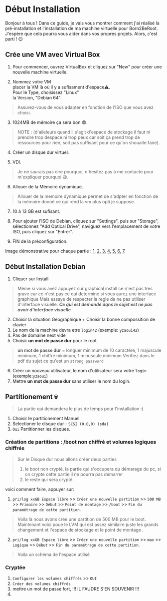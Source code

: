 # Début Installation

Bonjour à tous ! Dans ce guide, je vais vous montrer comment j'ai réalisé la pré-installation et l'installation de ma machine virtuelle pour Born2BeRoot. J'espère que cela pourra vous aider dans vos propres projets. Alors, c'est parti ! :wink:

## Crée une VM avec Virtual Box
1. Pour commencer, ouvrez VirtualBox et cliquez sur "New" pour créer une nouvelle machine virtuelle.

2. Nommez votre VM<br>placer la VM là où il y a sufisament d'espace⚠️.<br>Pour le Type, choisissez "Linux"<br>la Version, "Debian 64". 
> Assurez-vous de vous adapter en fonction de l'ISO que vous avez choisi.

3. 1024MB de mémoire ça sera bon 😄. 
> NOTE : (d'aileleurs quand il s'agit d'espace de stockage il faut ni prendre trop despace ni trop peux car soit ça prend trop de ressources pour rien, soit pas suffisant pour ce qu'on shouaite faire).

4. Créer un disque dur virtuel.

5. VDI.
> Je ne saurais pas dire pourquoi, n'hesitez pas à me contacte pour m'expliquer pourquoi 😃.

6. Allouer de la Mémoire dynamique.
> Allouer de la memoire dynamique permet de s'adpter en fonction de la mémoire donné ce qui rend la vm plus opti je suppose.

7.  10 à 13 GB est sufisant.

8. Pour ajouter l'ISO de Debian, cliquez sur "Settings", puis sur "Storage", sélectionnez "Add Optical Drive", naviguez vers l'emplacement de votre ISO, puis cliquez sur "Entrer".

9. FIN de la préconfiguration. 

Image démonstrative pour chaque partie :
[1](https://github.com/yatsuZ/B2BR/blob/main/image/Installation_image/Preconfiguration/appuyer_sur_new_pour_cree_VM.png), [2](https://github.com/yatsuZ/B2BR/blob/main/image/Installation_image/Preconfiguration/Nomme_laVM_LaSituer_ET_definir_L_os.png), [3](https://github.com/yatsuZ/B2BR/blob/main/image/Installation_image/Preconfiguration/taille_de_la_RAM.png), [4](https://github.com/yatsuZ/B2BR/blob/main/image/Installation_image/Preconfiguration/Cree_un_Disk_virtuel.png), [5](https://github.com/yatsuZ/B2BR/blob/main/image/Installation_image/Preconfiguration/Type_de_disk.png), [6](https://github.com/yatsuZ/B2BR/blob/main/image/Installation_image/Preconfiguration/Memoir_dynamique.png), [7](https://github.com/yatsuZ/B2BR/blob/main/image/Installation_image/Preconfiguration/Taille_de_la_memoir.png).

## Début Installation Debian

1. Cliquer sur Install 
> Même si vous avez appuyez sur graphical install ce n'est pas tres grave car ce n'est pas ce qui determine si vous aurez une interface graphique
> Mais essaye de respecter la regle de ne pas utiliser d'interface visuelle. ***Ce qui est demandé dqns le sujet est ne pas avoir d'interface visuelle***
2. Choisir la situation Geographique + Choisir la bonne compossition de clavier
3. Le nom de la machine devra etre ```login42``` (exemple: ```yzaoui42```)
4. Pas de domaine next vide
5. Choisir <strong>un mot de passe dur</strong> pour le root
> <strong>un mot de passe dur</strong> = longuer minimum de 10 caractère, 1 majuscule minimum, 1 chiffre minimum, 1 minuscule minimum
> Verifiez dans le pdf du sujet ce qu'est un `strong password`
6. Créer un nouveau utilisateur, le nom d'utilisateur sera votre `login` (exemple:`yzaoui`)
7. Mettre <strong>un mot de passe dur</strong> sans utiliser le nom du login.

## Partitionement 💀

> La partie qui demandera le plus de temps pour l'installation :(
1. Choisir le partitionement Manuel
2. Selectioner le disque dur - ``SCSI (0,0,0) (sda)``
3. ``Oui`` Partitionner les disques.

### Création de partitions : /boot non chiffré et volumes logiques chiffrés

> Sur le Disque dur nous allons créer deux parties 
> 1. le boot non crypté, la partie qui s'occupera du démarage du pc, si on crypte cette partie il ne pourra pas demarrer
> 2. le reste qui sera crypté.

voici comment faire, appuyer sur:
1. `pri/log xxGB Espace libre` >> `Créer une nouvelle partition` >> `500 MB` >> `Primaire` >> `Début` >> `Point de montage` >> `/boot` >> `Fin du paramétrage de cette partition`.
> Voila là nous avons crée une partition de 500 MB pour le boot.
> Maintenant voici poue le LVM qui est assez similaire juste les grands changement et l'espace de stockage et le point de montage .

2. `pri/log xxGB Espace libre` >> `Créer une nouvelle partition` >> `max` >> `Logique` >> `Début` >> `Fin du paramétrage de cette partition`.
> Voila un schéma de l'espace utilisé 

### Cryptée 

1. `Configurer les volumes chiffrés` >> `OUI`
2. `Créer des volumes chiffrés` 
3.  mettre un mot de passe fort, !!! IL FAUDRE S'EN SOUVENIR !!!
4.  
